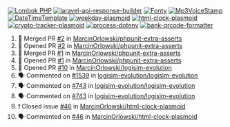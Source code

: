 [![Lombok PHP](https://github-readme-stats.vercel.app/api/pin/?username=MarcinOrlowski&repo=lombok-php&theme=default&hide_border=true&title_color=87c9c3&text_color=62696d&icon_color=636a6d&bg_color=30393e)](https://github.com/MarcinOrlowski/lombok-php)
[![laravel-api-response-builder](https://github-readme-stats.vercel.app/api/pin/?username=MarcinOrlowski&repo=laravel-api-response-builder&theme=default&hide_border=true&title_color=87c9c3&text_color=62696d&icon_color=636a6d&bg_color=30393e)](https://github.com/MarcinOrlowski/laravel-api-response-builder)
[![Fonty](https://github-readme-stats.vercel.app/api/pin/?username=MarcinOrlowski&repo=Fonty&theme=default&hide_border=true&title_color=87c9c3&text_color=62696d&icon_color=636a6d&bg_color=30393e)](https://github.com/MarcinOrlowski/Fonty)
[![Mp3VoiceStamp](https://github-readme-stats.vercel.app/api/pin/?username=MarcinOrlowski&repo=Mp3VoiceStamp&theme=default&hide_border=true&title_color=87c9c3&text_color=62696d&icon_color=636a6d&bg_color=30393e)](https://github.com/MarcinOrlowski/Mp3VoiceStamp)
[![DateTimeTemplate](https://github-readme-stats.vercel.app/api/pin/?username=MarcinOrlowski&repo=DateTimeTemplate&theme=default&hide_border=true&title_color=87c9c3&text_color=62696d&icon_color=636a6d&bg_color=30393e)](https://github.com/MarcinOrlowski/DateTimeTemplate)
[![weekday-plasmoid](https://github-readme-stats.vercel.app/api/pin/?username=MarcinOrlowski&repo=weekday-plasmoid&theme=default&hide_border=true&title_color=87c9c3&text_color=62696d&icon_color=636a6d&bg_color=30393e)](https://github.com/MarcinOrlowski/weekday-plasmoid)
[![html-clock-plasmoid](https://github-readme-stats.vercel.app/api/pin/?username=MarcinOrlowski&repo=html-clock-plasmoid&theme=default&hide_border=true&title_color=87c9c3&text_color=62696d&icon_color=636a6d&bg_color=30393e)](https://github.com/MarcinOrlowski/html-clock-plasmoid)
[![crypto-tracker-plasmoid](https://github-readme-stats.vercel.app/api/pin/?username=MarcinOrlowski&repo=crypto-tracker-plasmoid&theme=default&hide_border=true&title_color=87c9c3&text_color=62696d&icon_color=636a6d&bg_color=30393e)](https://github.com/MarcinOrlowski/crypto-tracker-plasmoid)
[![process-dotenv](https://github-readme-stats.vercel.app/api/pin/?username=MarcinOrlowski&repo=process-dotenv&theme=default&hide_border=true&title_color=87c9c3&text_color=62696d&icon_color=636a6d&bg_color=30393e)](https://github.com/MarcinOrlowski/process-dotenv)
[![bank-qrcode-formatter](https://github-readme-stats.vercel.app/api/pin/?username=MarcinOrlowski&repo=bank-qrcode-formatter&theme=default&hide_border=true&title_color=87c9c3&text_color=62696d&icon_color=636a6d&bg_color=30393e)](https://github.com/MarcinOrlowski/bank-qrcode-formatter)

<!--START_SECTION:activity-->
1. 🎉 Merged PR [#2](https://github.com/MarcinOrlowski/phpunit-extra-asserts/pull/2) in [MarcinOrlowski/phpunit-extra-asserts](https://github.com/MarcinOrlowski/phpunit-extra-asserts)
2. 💪 Opened PR [#2](https://github.com/MarcinOrlowski/phpunit-extra-asserts/pull/2) in [MarcinOrlowski/phpunit-extra-asserts](https://github.com/MarcinOrlowski/phpunit-extra-asserts)
3. 🎉 Merged PR [#1](https://github.com/MarcinOrlowski/phpunit-extra-asserts/pull/1) in [MarcinOrlowski/phpunit-extra-asserts](https://github.com/MarcinOrlowski/phpunit-extra-asserts)
4. 💪 Opened PR [#1](https://github.com/MarcinOrlowski/phpunit-extra-asserts/pull/1) in [MarcinOrlowski/phpunit-extra-asserts](https://github.com/MarcinOrlowski/phpunit-extra-asserts)
5. 💪 Opened PR [#10](https://github.com/MarcinOrlowski/logisim-evolution/pull/10) in [MarcinOrlowski/logisim-evolution](https://github.com/MarcinOrlowski/logisim-evolution)
6. 🗣 Commented on [#1539](https://github.com/logisim-evolution/logisim-evolution/issues/1539) in [logisim-evolution/logisim-evolution](https://github.com/logisim-evolution/logisim-evolution)
7. 🗣 Commented on [#743](https://github.com/logisim-evolution/logisim-evolution/issues/743) in [logisim-evolution/logisim-evolution](https://github.com/logisim-evolution/logisim-evolution)
8. 🗣 Commented on [#743](https://github.com/logisim-evolution/logisim-evolution/issues/743) in [logisim-evolution/logisim-evolution](https://github.com/logisim-evolution/logisim-evolution)
9. ❗️ Closed issue [#46](https://github.com/MarcinOrlowski/html-clock-plasmoid/issues/46) in [MarcinOrlowski/html-clock-plasmoid](https://github.com/MarcinOrlowski/html-clock-plasmoid)
10. 🗣 Commented on [#46](https://github.com/MarcinOrlowski/html-clock-plasmoid/issues/46) in [MarcinOrlowski/html-clock-plasmoid](https://github.com/MarcinOrlowski/html-clock-plasmoid)
<!--END_SECTION:activity-->
